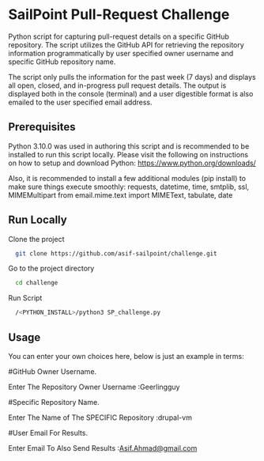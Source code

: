
# SailPoint Pull-Request Challenge

Python script for capturing pull-request details on a specific GitHub repository. The script utilizes the GitHub API for retrieving the repository information programmatically by user specified owner username and specific GitHub repository name.
 
The script only pulls the information for the past week (7 days) and displays all open, closed, and in-progress pull request details. The output is displayed both in the console (terminal) and a user digestible format is also emailed to the user specified email address.


## Prerequisites
Python 3.10.0 was used in authoring this script and is recommended to be installed to run this script locally. Please visit the following on instructions on how to setup and download Python:
https://www.python.org/downloads/

Also, it is recommended to install a few additional modules (pip install) to make sure things execute smoothly: requests, datetime, time, smtplib, ssl, MIMEMultipart
from email.mime.text import MIMEText, tabulate, date
## Run Locally

Clone the project 

```bash
  git clone https://github.com/asif-sailpoint/challenge.git
```

Go to the project directory

```bash
  cd challenge
```

Run Script

```bash
  /<PYTHON_INSTALL>/python3 SP_challenge.py 
```



## Usage

You can enter your own choices here, below is just an example in terms:

#GitHub Owner Username.

Enter The Repository Owner Username :Geerlingguy

#Specific Repository Name.

Enter The Name of The SPECIFIC Repository :drupal-vm

#User Email For Results.

Enter Email To Also Send Results :Asif.Ahmad@gmail.com

